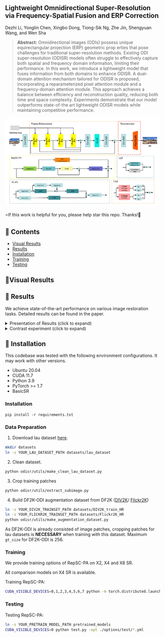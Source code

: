 ## Lightweight Omnidirectional Super-Resolution via Frequency-Spatial Fusion and ERP Correction




Dezhi Li, Yonglin Chen, Xingbo Dong, Tiong-Sik Ng, Zhe Jin,  Shengyuan Wang, and Wen Sha




> **Abstract:**  Omnidirectional images (ODIs) possess unique equirectangular projection (ERP) geometric prop
erties that pose challenges for traditional super-resolution methods. Existing ODI super-resolution
 (ODISR) models often struggle to effectively capture both spatial and frequency domain information,
 limiting their performance. In this work, we introduce a lightweight model that fuses information
 from both domains to enhance ODISR. A dual-domain attention mechanism tailored for ODISR is
 proposed, incorporating a reparameterized pixel attention module and a frequency-domain attention
 module. This approach achieves a balance between efficiency and reconstruction quality, reducing
 both time and space complexity. Experiments demonstrate that our model outperforms state-of-the
art lightweight ODISR models while maintaining competitive performance. 

<p align="center">
    <img src="assets/net.png" style="border-radius: 15px">
</p>

⭐If this work is helpful for you, please help star this repo. Thanks!🤗



## 📑 Contents

- [Visual Results](#visual_results)
- [Results](#results)
- [Installation](#installation)
- [Training](#training)
- [Testing](#testing)







## <a name="visual_results"></a>:eyes:Visual Results 


## <a name="results"></a> 🥇 Results

We achieve state-of-the-art performance on various image restoration tasks. Detailed results can be found in the paper.


<details>
<summary>Presentation of Results (click to expand)</summary>

<p align="center">
  <img width="500" src="assets/result.png">
</p>
</details>


<details>
<summary>Contrast experiment (click to expand)</summary>

<p align="center">
  <img width="500" src="assets/result2.png">
</p>
</details>






## <a name="installation"></a> :wrench: Installation

This codebase was tested with the following environment configurations. It may work with other versions.

- Ubuntu 20.04
- CUDA 11.7
- Python 3.9
- PyTorch >= 1.7
- BasicSR

### Installation


```
pip install -r requirements.txt
```

### Data Preparation
1. Download lau dataset [here](https://drive.google.com/drive/folders/1w7m1r-yCbbZ7_xMGzb6IBplPe4c89rH9?usp=sharing).
```bash
mkdir datasets
ln -s YOUR_LAU_DATASET_PATH datasets/lau_dataset
```
2. Clean dataset.
```bash
python odisr/utils/make_clean_lau_dataset.py
```
3. Crop training patches
```bash
python odisr/utils/extract_subimage.py
```
4. Build DF2K-ODI augmentation dataset from DF2K ([DIV2K](https://data.vision.ee.ethz.ch/cvl/DIV2K/)/ [Flickr2K](https://github.com/LimBee/NTIRE2017))
```bash
ln -s YOUR_DIV2K_TRAINSET_PATH datasets/DIV2K_train_HR
ln -s YOUR_FLICKR2K_TRAINSET_PATH datasets/Flickr2K_HR
python odisr/utils/make_augmentation_dataset.py
```
As DF2K-ODI is already consisted of image patches, cropping patches for lau datasets is __NECESSARY__ when training with this dataset.
Maximum `gt_size` for DF2K-ODI is 256.

### Training
We provide training options of RepSC-PA on X2, X4 and X8 SR.

All comparison models on X4 SR is available.

Training RepSC-PA:
```bash
CUDA_VISIBLE_DEVICES=0,1,2,3,4,5,6,7 python -m torch.distributed.launch --nproc_per_node=8 --master_port=7777 train.py -opt ./options/train/*.yml --launcher pytorch
```



### Testing

Testing RepSC-PA:
```bash
ln -s YOUR_PRETRAIN_MODEL_PATH pretrained_models
CUDA_VISIBLE_DEVICES=0 python test.py -opt ./options/test/*.yml
```



